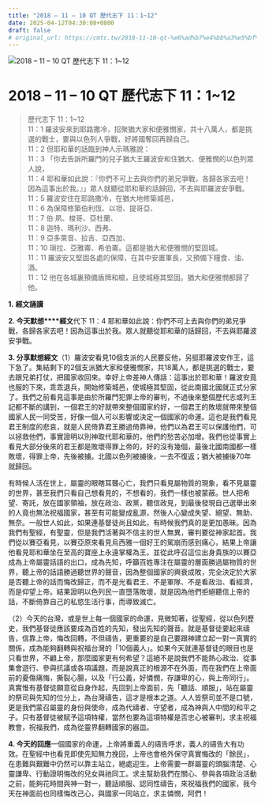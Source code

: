 ```yaml
---
title: "2018 – 11 – 10 QT 歷代志下 11：1~12"
date: 2025-04-12T04:30:08+0800
draft: false
# original_url: https://cmtc.tw/2018-11-10-qt-%e6%ad%b7%e4%bb%a3%e5%bf%97%e4%b8%8b-11%ef%bc%9a112
---
```


![2018 – 11 – 10 QT 歷代志下 11：1\~12](/images/qt.jpg   "2018 – 11 – 10 QT 歷代志下 11：1\~12")

# 2018 – 11 – 10 QT 歷代志下 11：1\~12

> 歷代志下 11：1\~12  
> 11：1 羅波安來到耶路撒冷，招聚猶大家和便雅憫家，共十八萬人，都是挑選的戰士，要與以色列人爭戰，好將國奪回再歸自己。  
> 11：2 但耶和華的話臨到神人示瑪雅說：  
> 11：3 「你去告訴所羅門的兒子猶大王羅波安和住猶大、便雅憫的以色列眾人說，  
> 11：4 耶和華如此說：『你們不可上去與你們的弟兄爭戰，各歸各家去吧！因為這事出於我。』」眾人就聽從耶和華的話歸回，不去與耶羅波安爭戰。  
> 11：5 羅波安住在耶路撒冷，在猶大地修築城邑，  
> 11：6 為保障修築伯利恆、以坦、提哥亞、  
> 11：7 伯‧夙、梭哥、亞杜蘭、  
> 11：8 迦特、瑪利沙、西弗、  
> 11：9 亞多萊音、拉吉、亞西加、  
> 11：10 瑣拉、亞雅崙、希伯崙。這都是猶大和便雅憫的堅固城。  
> 11：11 羅波安又堅固各處的保障，在其中安置軍長，又預備下糧食、油、酒。  
> 11：12 他在各城裏預備盾牌和槍，且使城極其堅固。猶大和便雅憫都歸了他。

**1.** **經文誦讀**

**2. 今天默想****經文**代下 11：4 耶和華如此說：你們不可上去與你們的弟兄爭戰，各歸各家去吧！因為這事出於我。眾人就聽從耶和華的話歸回，不去與耶羅波安爭戰。

**3. 分享默想經文**（1）羅波安看見10個支派的人民要反他，另挺耶羅波安作王，這下急了。集結剩下的2個支派猶大家和便雅憫家，共18萬人，都是挑選的戰士，要去跟兄弟打仗，把國家收回來。幸好上帝差神人傳話：這事出於耶和華！羅波安竟也服的下來，乖乖退兵，開始修築城邑，使城極其堅固，從此南國北國就正式分家了。我們之前看見這事是由於所羅門犯罪上帝的審判，不過後來整個歷代志或列王記都不斷的講到，一個君王的好就帶來整個國家的好，一個君王的敗壞就帶來整個國家人民一同受苦，好像一個人可以影響或決定一個國家的命運。這也是我們看見君王制度的悲哀，就是人民倚靠君王勝過倚靠神，他們以為君王可以保護他們，可以拯救他們，事實證明以別神取代耶和華的，他們的愁苦必加增。我們也從事實上看見大部分後來的君王都是敗壞得罪上帝的，好的沒有幾個，最後北國南國都一樣敗壞，得罪上帝，先後被擄。北國以色列被擄後，一去不復返；猶大被擄後70年就歸回。

有時候人活在世上，屬靈的眼瞎耳聾心亡，我們只看見屬物質的現象，看不見屬靈的世界，甚至我們只看自己想看見的，不想看的，我們一樣也被蒙蔽。世人把希望、寄託，放在國家領袖，放在政治、政黨，聽信政見，到最後發現自己選舉出來的人竟也無法祝福國家，甚至有可能變成亂源，然後人心變成失望、絕望、無助、無奈。一般世人如此，如果連基督徒尚且如此，有時候我們真的是更加愚昧。因為我們有聖經，有聖靈，但是我們活著與不信主的世人無異，審判要從神家起首。我們從以賽亞看見，以賽亞原來看見烏西雅一個好王的駕崩而感到痛心，結果上帝讓他看見耶和華坐在至高的寶座上永遠掌權為王。並從此呼召這位出身貴族的以賽亞成為上帝屬靈話語的出口，成為先知，呼籲百姓專注在屬靈的層面勝過屬物質的世界，聽上帝的話語勝過聽世界的聲音，因為整個國家的興衰成敗，完全決定於大家是否聽上帝的話而悔改歸正，而不是光看君王、不是軍隊、不是看政治、看經濟，而是仰望上帝。結果證明以色列民一直墮落敗壞，就是因為他們拒絕聽信上帝的話，不斷倚靠自己的私慾生活行事，而導致滅亡。

（2）今天的台灣，或是世上每一個國家的命運，見微知著，從聖經，從以色列歷史，我們基督徒應該要成為百姓的先知，發出先知的聲音。就是基督徒要起來禱告，信靠上帝，悔改回轉，不但禱告，更重要的是自己要跟神建立起一對一真實的關係，成為能夠翻轉與祝福台灣的「10個義人」。如果今天就連基督徒的眼目也是只看世界，不顧上帝，那麼國家更有何希望？這絕不是說我們不能熱心政治、從事集會遊行、參與抗議或各項議題，而是說真正的根源不在外面，而在我們在上帝面前的憂傷痛悔，撕裂心腸，以及「行公義，好憐憫，存謙卑的心，與上帝同行」。真實惟有基督徒願意從自身作起，先回到上帝面前，先「聽話、順服」，站在屬靈的祭司與先知的位分上，為台灣禱告，這才是根本之道。人人皆祭司並不是口號，更是我們蒙召屬靈的身份與使命，成為代禱者、守望者，成為神與人中間的和平之子。只有基督徒被賦予這項特權，當然也要為這項特權是否忠心被審判，求主祝福教會，祝福我們，成為從靈界翻轉國家的器皿。

**4. 今天的回應**一個國家的命運，上帝將重義人的禱告呼求，義人的禱告大有功效。在聖經中也看見即使先知無力挽回，上帝也會格外保守真實悔改的「餘民」，在患難與艱難中仍然可以靠主站立，絕處迎生。上帝需要一群屬靈的頭腦清楚、心靈謙卑、行動證明悔改的兒女與祂同工。求主幫助我們在關心、參與各項政治活動之前，能夠花時間與神一對一，聽話順服、認同性禱告，來祝福我們的國家，我今天在神面前也同樣悔改己心，與國家一同站立，求主憐憫，阿們！